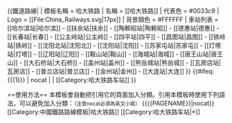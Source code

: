 {{鐵道路線|
| 模板名稱 = 哈大铁路
| 名稱 = [[哈大铁路]]
| 代表色 = #0033c9
| Logo = [[File:China_Railways.svg|17px]]
| 背景顏色 = #FFFFFF
| 車站列表 = [[哈尔滨站|哈尔滨]] - [[扶余站|扶余]] - [[陶赖昭站|陶赖昭]] - [[德惠站|德惠]] - [[长春站|长春]] - [[公主岭站|公主岭]] - [[四平站|四平]] - [[昌图站|昌图]] - [[铁岭站|铁岭]] - [[沈阳北站|沈阳北]] - [[沈阳站|沈阳]] - [[苏家屯站|苏家屯]] - [[灯塔站|灯塔]]  - [[辽阳站|辽阳]] - [[鞍山站|鞍山]] - [[海城站|海城]] - [[唐王山站|唐王山]] - [[大石桥站|大石桥]] - [[盖州站|盖州]] - [[熊岳城站|熊岳城]] - [[瓦房店站|瓦房店]] - [[普兰店站|普兰店]] - [[金州站|金州]] - [[大连站|大连]]
}}
<includeonly>{{#ifeq: {{{1}}} | nocat | <!--空--> | [[Category:哈大铁路车站]] }}</includeonly><noinclude>

==使用方法==
本模板會自動把引用它的頁面加入分類。引用本模板時使用下列語法，可以避免加入分類：<small>（注意nocat必須為英文小寫）</small>
 <nowiki>{{</nowiki>{{PAGENAME}}<nowiki>|nocat}}</nowiki>
[[Category:中國鐵路路線模板|哈大铁路]]
[[Category:哈大铁路车站|*]]
</noinclude>